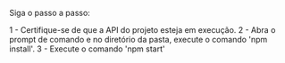 Siga o passo a passo: 

1 - Certifique-se de que a API do projeto esteja em execução.
2 - Abra o prompt de comando e no diretório da pasta, execute o comando 'npm install'.
3 - Execute o comando 'npm start'
